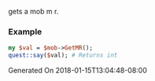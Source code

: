 gets a mob m r.
### Example

```perl
my $val = $mob->GetMR();
quest::say($val); # Returns int
```


Generated On 2018-01-15T13:04:48-08:00